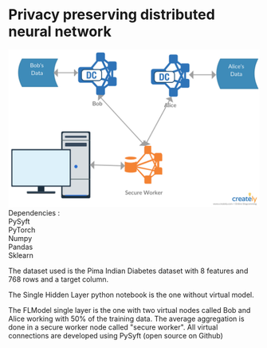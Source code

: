 # Privacy preserving distributed neural network

<img src="dataflow.jpg"> <br>
Dependencies : <br>
PySyft <br>
PyTorch <br>
Numpy <br>
Pandas <br>
Sklearn <br>

The dataset used is the Pima Indian Diabetes dataset with 8 features and 768 rows and a target column. 

The Single Hidden Layer python notebook is the one without virtual model.

The FLModel single layer is the one with two virtual nodes called Bob and Alice working with 50% of the training data. The average aggregation is done in a secure worker node called "secure worker". All virtual connections are developed using PySyft (open source on Github) 
 